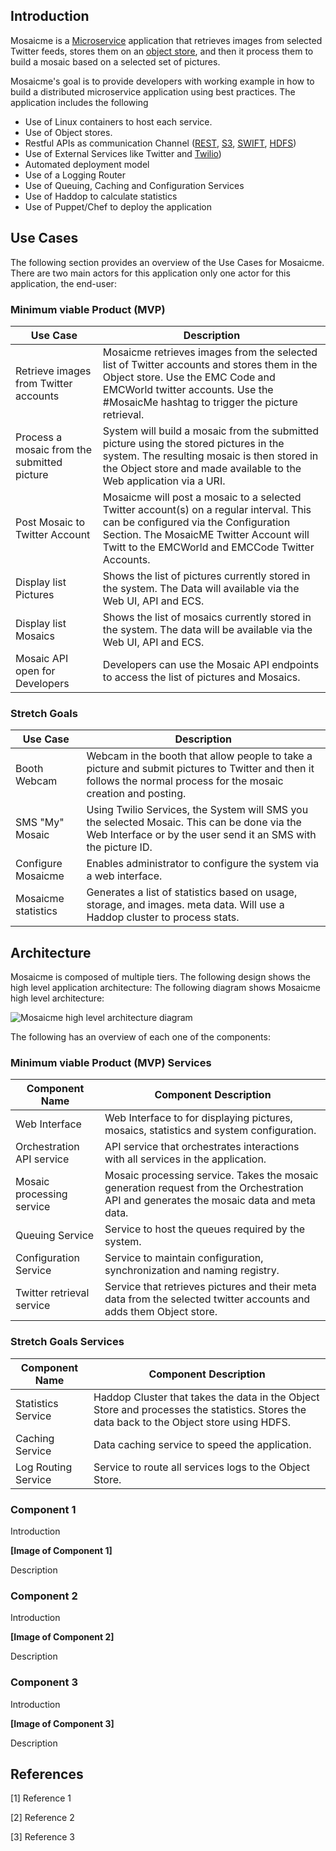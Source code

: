 ## Introduction

Mosaicme is a [Microservice](http://en.wikipedia.org/wiki/Microservices "Microservices") application that retrieves images from selected Twitter feeds, stores them on an [object store](http://en.wikipedia.org/wiki/Object_storage "Object Store"), and then it process them to build a mosaic based on a selected set of pictures. 

Mosaicme's goal is to provide developers with working example in how to build a distributed microservice application using best practices. The application includes the following 

- Use of Linux containers to host each service.
- Use of Object stores.
- Restful APIs as communication Channel ([REST](http://en.wikipedia.org/wiki/Representational_state_transfer "REST"), [S3](http://en.wikipedia.org/wiki/Amazon_S3 "AWS S3"), [SWIFT](http://en.wikipedia.org/wiki/OpenStack#Swift "OpenStack Swift"), [HDFS](http://en.wikipedia.org/wiki/Apache_Hadoop#HDFS "Haddop Distributed File System"))
- Use of External Services like Twitter and [Twilio](https://www.twilio.com/ "Twilio.com"))
- Automated deployment model
- Use of a Logging Router
- Use of Queuing, Caching and Configuration Services 
- Use of Haddop to calculate statistics
- Use of Puppet/Chef to deploy the application 


## Use Cases


The following section provides an overview of the Use Cases for Mosaicme. There are two main actors for this application  only one actor for this application, the end-user:

### Minimum viable Product (MVP)
 
Use Case	                          | Description
------------------------------------- | -----------|
Retrieve images from Twitter accounts | Mosaicme retrieves images from the selected list of Twitter accounts and stores them in the Object store. Use the EMC Code and EMCWorld twitter accounts. Use the #MosaicMe hashtag to trigger the picture retrieval.
Process a mosaic from the submitted picture | System will build a mosaic from the submitted picture  using the stored pictures in the system. The resulting mosaic is then stored in the Object store and made available to the Web application via a URI.
Post Mosaic to Twitter Account		  | Mosaicme will post a mosaic to a selected Twitter account(s) on a regular interval. This can be configured via the Configuration Section. The MosaicME Twitter Account  will Twitt to the EMCWorld and EMCCode Twitter Accounts.
Display list Pictures				  | Shows the list of pictures currently stored in the system. The Data will available via the Web UI, API and ECS.
Display list Mosaics				  | Shows the list of mosaics currently stored in the system. The data will be available via the Web UI, API and ECS.
Mosaic API open for Developers | Developers can use the Mosaic API endpoints to access the list of pictures and Mosaics.


### Stretch Goals


Use Case	                          | Description
------------------------------------- | -----------|
Booth Webcam						  | Webcam in the booth that allow people to take a picture and submit pictures to Twitter and then it follows the normal process for the mosaic creation and posting.
SMS "My" Mosaic						  | Using Twilio Services, the System will SMS you the selected Mosaic. This can be done via the Web Interface or by the user send it an SMS with the picture ID.
Configure Mosaicme 					  | Enables administrator to configure the system via a web interface.
Mosaicme statistics                   | Generates a list of statistics based on usage, storage, and images. meta data. Will use a Haddop cluster to process stats.			


## Architecture 

Mosaicme is composed of multiple tiers. The following design shows the high level application architecture: 
The following diagram shows Mosaicme high level architecture: 

![Mosaicme high level architecture diagram](https://github.com/emccode/mosaicme/blob/master/documentation/images/mosaicme-high-level-architecture.PNG)

The following has an overview of each one of the components:


### Minimum viable Product (MVP) Services

Component Name              |	Component Description
--------------------------- | ---------------------|
Web Interface               | Web Interface to for displaying pictures, mosaics, statistics and system configuration. 
Orchestration API service   | API service that orchestrates interactions with all services in the application. 
Mosaic processing service   | Mosaic processing service. Takes the mosaic generation request from the Orchestration API and generates the mosaic data and meta data.
Queuing Service				| Service to host the queues required by the system.
Configuration Service       | Service to maintain configuration, synchronization and naming registry.
Twitter retrieval service   | Service that retrieves pictures and their meta data from the selected twitter accounts and adds them Object store.


### Stretch Goals Services

Component Name              |	Component Description
--------------------------- | ---------------------|
Statistics Service			| Haddop Cluster that takes the data in the Object Store and processes the statistics. Stores the data back to the Object store using HDFS.
Caching Service             | Data caching service to speed the application.
Log Routing Service		    | Service to route all services logs to the Object Store.



### Component 1 

Introduction 

**[Image of Component 1]**

Description



### Component 2 

Introduction 

**[Image of Component 2]**

Description
   

### Component 3 

Introduction 

**[Image of Component 3]**

Description
   



## References

[1] Reference 1
 
[2] Reference 2 

[3] Reference 3

